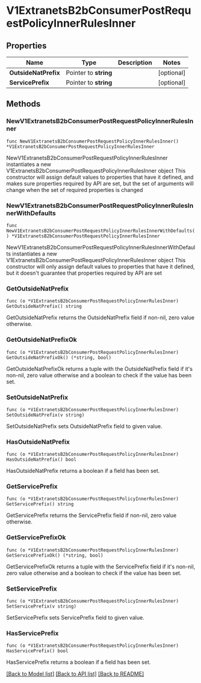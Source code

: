 # V1ExtranetsB2bConsumerPostRequestPolicyInnerRulesInner

## Properties

Name | Type | Description | Notes
------------ | ------------- | ------------- | -------------
**OutsideNatPrefix** | Pointer to **string** |  | [optional] 
**ServicePrefix** | Pointer to **string** |  | [optional] 

## Methods

### NewV1ExtranetsB2bConsumerPostRequestPolicyInnerRulesInner

`func NewV1ExtranetsB2bConsumerPostRequestPolicyInnerRulesInner() *V1ExtranetsB2bConsumerPostRequestPolicyInnerRulesInner`

NewV1ExtranetsB2bConsumerPostRequestPolicyInnerRulesInner instantiates a new V1ExtranetsB2bConsumerPostRequestPolicyInnerRulesInner object
This constructor will assign default values to properties that have it defined,
and makes sure properties required by API are set, but the set of arguments
will change when the set of required properties is changed

### NewV1ExtranetsB2bConsumerPostRequestPolicyInnerRulesInnerWithDefaults

`func NewV1ExtranetsB2bConsumerPostRequestPolicyInnerRulesInnerWithDefaults() *V1ExtranetsB2bConsumerPostRequestPolicyInnerRulesInner`

NewV1ExtranetsB2bConsumerPostRequestPolicyInnerRulesInnerWithDefaults instantiates a new V1ExtranetsB2bConsumerPostRequestPolicyInnerRulesInner object
This constructor will only assign default values to properties that have it defined,
but it doesn't guarantee that properties required by API are set

### GetOutsideNatPrefix

`func (o *V1ExtranetsB2bConsumerPostRequestPolicyInnerRulesInner) GetOutsideNatPrefix() string`

GetOutsideNatPrefix returns the OutsideNatPrefix field if non-nil, zero value otherwise.

### GetOutsideNatPrefixOk

`func (o *V1ExtranetsB2bConsumerPostRequestPolicyInnerRulesInner) GetOutsideNatPrefixOk() (*string, bool)`

GetOutsideNatPrefixOk returns a tuple with the OutsideNatPrefix field if it's non-nil, zero value otherwise
and a boolean to check if the value has been set.

### SetOutsideNatPrefix

`func (o *V1ExtranetsB2bConsumerPostRequestPolicyInnerRulesInner) SetOutsideNatPrefix(v string)`

SetOutsideNatPrefix sets OutsideNatPrefix field to given value.

### HasOutsideNatPrefix

`func (o *V1ExtranetsB2bConsumerPostRequestPolicyInnerRulesInner) HasOutsideNatPrefix() bool`

HasOutsideNatPrefix returns a boolean if a field has been set.

### GetServicePrefix

`func (o *V1ExtranetsB2bConsumerPostRequestPolicyInnerRulesInner) GetServicePrefix() string`

GetServicePrefix returns the ServicePrefix field if non-nil, zero value otherwise.

### GetServicePrefixOk

`func (o *V1ExtranetsB2bConsumerPostRequestPolicyInnerRulesInner) GetServicePrefixOk() (*string, bool)`

GetServicePrefixOk returns a tuple with the ServicePrefix field if it's non-nil, zero value otherwise
and a boolean to check if the value has been set.

### SetServicePrefix

`func (o *V1ExtranetsB2bConsumerPostRequestPolicyInnerRulesInner) SetServicePrefix(v string)`

SetServicePrefix sets ServicePrefix field to given value.

### HasServicePrefix

`func (o *V1ExtranetsB2bConsumerPostRequestPolicyInnerRulesInner) HasServicePrefix() bool`

HasServicePrefix returns a boolean if a field has been set.


[[Back to Model list]](../README.md#documentation-for-models) [[Back to API list]](../README.md#documentation-for-api-endpoints) [[Back to README]](../README.md)


